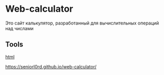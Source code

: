 # Web-calculator <br>

Это сайт калькулятор, разработанный для вычислительных операций над числами <br>

## Tools
[html](https://www.flaticon.com/free-icon/html-5_5968267?term=html&page=1&position=3&origin=tag&related_id=5968267) 


https://seniorl0rd.github.io/web-calculator/
 